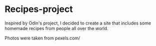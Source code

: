 # Recipes-project
Inspired by Odin's project, I decided to create a site that includes some homemade recipes from people all over the world.

Photos were taken from pexels.com/
